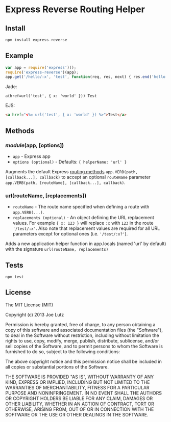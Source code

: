 # Express Reverse Routing Helper

## Install

```sh
npm install express-reverse
```

## Example

```js
var app = require('express')();
require('express-reverse')(app);
app.get('/hello/:x', 'test', function(req, res, next) { res.end('hello ' + req.params.x); });
```

Jade:
```jade
a(href=url('test', { x: 'world' })) Test
```

EJS:
```html
<a href="<%= url('test', { x: 'world' }) %>">Test</a>
```

## Methods

### _module_(app, [options])

* `app` - Express app
* `options (optional)` - Defaults: `{ helperName: 'url' }`

Augments the default Express [routing methods](http://expressjs.com/api.html#app.VERB) `app.VERB(path, [callback...], callback)` to accept an optional `routeName` parameter `app.VERB(path, [routeName], [callback...], callback)`.

### url(routeName, [replacements])

* `routeName` - The route name specified when defining a route with `app.VERB(...)`.
* `replacements (optional)` - An object defining the URL replacement values. For example `{ x: 123 }` will replace `:x` with `123` in the route `'/test/:x'`. Also note that replacement values are required for all URL parameters except for optional ones (i.e. `'/test/:x?'`).

Adds a new application helper function in app.locals (named 'url' by default) with the signature `url(routeName, replacements)`

## Tests

`npm test`

## License

The MIT License (MIT)

Copyright (c) 2013 Joe Lutz

Permission is hereby granted, free of charge, to any person obtaining a copy
of this software and associated documentation files (the "Software"), to deal
in the Software without restriction, including without limitation the rights
to use, copy, modify, merge, publish, distribute, sublicense, and/or sell
copies of the Software, and to permit persons to whom the Software is
furnished to do so, subject to the following conditions:

The above copyright notice and this permission notice shall be included in
all copies or substantial portions of the Software.

THE SOFTWARE IS PROVIDED "AS IS", WITHOUT WARRANTY OF ANY KIND, EXPRESS OR
IMPLIED, INCLUDING BUT NOT LIMITED TO THE WARRANTIES OF MERCHANTABILITY,
FITNESS FOR A PARTICULAR PURPOSE AND NONINFRINGEMENT. IN NO EVENT SHALL THE
AUTHORS OR COPYRIGHT HOLDERS BE LIABLE FOR ANY CLAIM, DAMAGES OR OTHER
LIABILITY, WHETHER IN AN ACTION OF CONTRACT, TORT OR OTHERWISE, ARISING FROM,
OUT OF OR IN CONNECTION WITH THE SOFTWARE OR THE USE OR OTHER DEALINGS IN
THE SOFTWARE.
